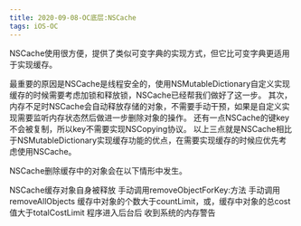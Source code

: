 ```yaml
---
title: 2020-09-08-OC底层:NSCache
tags: iOS-OC
---
```


NSCache使用很方便，提供了类似可变字典的实现方式，但它比可变字典更适用于实现缓存。

最重要的原因是NSCache是线程安全的，使用NSMutableDictionary自定义实现缓存的时候需要考虑加锁和释放锁，NSCache已经帮我们做好了这一步。
其次，内存不足时NSCache会自动释放存储的对象，不需要手动干预，如果是自定义实现需要监听内存状态然后做进一步删除对象的操作。
还有一点NSCache的键key不会被复制，所以key不需要实现NSCopying协议。
以上三点就是NSCache相比于NSMutableDictionary实现缓存功能的优点，在需要实现缓存的时候应优先考虑使用NSCache。


NSCache删除缓存中的对象会在以下情形中发生。

NSCache缓存对象自身被释放
手动调用removeObjectForKey:方法
手动调用removeAllObjects
缓存中对象的个数大于countLimit，或，缓存中对象的总cost值大于totalCostLimit
程序进入后台后
收到系统的内存警告